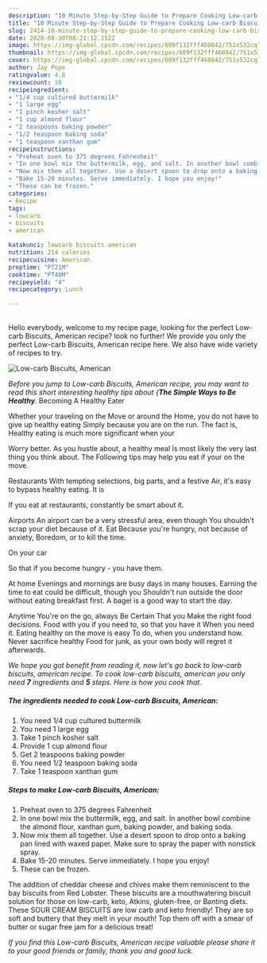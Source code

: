 ```yaml
---
description: "10 Minute Step-by-Step Guide to Prepare Cooking Low-carb Biscuits, American"
title: "10 Minute Step-by-Step Guide to Prepare Cooking Low-carb Biscuits, American"
slug: 2414-10-minute-step-by-step-guide-to-prepare-cooking-low-carb-biscuits-american
date: 2020-08-30T08:21:12.152Z
image: https://img-global.cpcdn.com/recipes/609f132fff460842/751x532cq70/low-carb-biscuits-american-recipe-main-photo.jpg
thumbnail: https://img-global.cpcdn.com/recipes/609f132fff460842/751x532cq70/low-carb-biscuits-american-recipe-main-photo.jpg
cover: https://img-global.cpcdn.com/recipes/609f132fff460842/751x532cq70/low-carb-biscuits-american-recipe-main-photo.jpg
author: Jay Pope
ratingvalue: 4.8
reviewcount: 10
recipeingredient:
- "1/4 cup cultured buttermilk"
- "1 large egg"
- "1 pinch kosher salt"
- "1 cup almond flour"
- "2 teaspoons baking powder"
- "1/2 teaspoon baking soda"
- "1 teaspoon xanthan gum"
recipeinstructions:
- "Preheat oven to 375 degrees Fahrenheit"
- "In one bowl mix the buttermilk, egg, and salt. In another bowl combine the almond flour, xanthan gum, baking powder, and baking soda."
- "Now mix them all together. Use a desert spoon to drop onto a baking pan lined with waxed paper. Make sure to spray the paper with nonstick spray."
- "Bake 15-20 minutes. Serve immediately. I hope you enjoy!"
- "These can be frozen."
categories:
- Recipe
tags:
- lowcarb
- biscuits
- american

katakunci: lowcarb biscuits american 
nutrition: 214 calories
recipecuisine: American
preptime: "PT21M"
cooktime: "PT40M"
recipeyield: "4"
recipecategory: Lunch

---
```

<br>
Hello everybody, welcome to my recipe page, looking for the perfect Low-carb Biscuits, American recipe? look no further! We provide you only the perfect Low-carb Biscuits, American recipe here. We also have wide variety of recipes to try.
<br>


![Low-carb Biscuits, American](https://img-global.cpcdn.com/recipes/609f132fff460842/751x532cq70/low-carb-biscuits-american-recipe-main-photo.jpg)

<i>Before you jump to Low-carb Biscuits, American recipe, you may want to read this short interesting healthy tips about {<strong>The Simple Ways to Be Healthy</strong>.</i>
Becoming A Healthy Eater

Whether your traveling on the Move or around the
Home, you do not have to give up healthy eating
Simply because you are on the run. The fact is,
Healthy eating is much more significant when your



Worry better. As you hustle about, a healthy meal
Is most likely the very last thing you think about. The
Following tips may help you eat if your on the move.

Restaurants
With tempting selections, big parts, and a festive
Air, it's easy to bypass healthy eating. It is 


If you eat at restaurants, constantly be smart
about it.

Airports
An airport can be a very stressful area, even though 
You shouldn't scrap your diet because of it. Eat
Because you're hungry, not because of anxiety,
Boredom, or to kill the time.

On your car

So that if you become hungry - you have them.

At home
Evenings and mornings are busy days in many houses.
Earning the time to eat could be difficult, though you
Shouldn't run outside the door without eating breakfast
first. 
A bagel is a good way to start the day.

Anytime You're on the go, always Be Certain That you
Make the right food decisions. 
Food with you if you need to, so that you have it
When you need it. Eating healthy on the move is easy
To do, when you understand how. Never sacrifice healthy
Food for junk, as your own body will regret it afterwards.


<i>We hope you got benefit from reading it, now let's go back to low-carb biscuits, american recipe. To cook low-carb biscuits, american you only need <strong>7</strong> ingredients and <strong>5</strong> steps. Here is how you cook that.
</i>

##### The ingredients needed to cook Low-carb Biscuits, American:

1. You need 1/4 cup cultured buttermilk
1. You need 1 large egg
1. Take 1 pinch kosher salt
1. Provide 1 cup almond flour
1. Get 2 teaspoons baking powder
1. You need 1/2 teaspoon baking soda
1. Take 1 teaspoon xanthan gum


##### Steps to make Low-carb Biscuits, American:

1. Preheat oven to 375 degrees Fahrenheit
1. In one bowl mix the buttermilk, egg, and salt. In another bowl combine the almond flour, xanthan gum, baking powder, and baking soda.
1. Now mix them all together. Use a desert spoon to drop onto a baking pan lined with waxed paper. Make sure to spray the paper with nonstick spray.
1. Bake 15-20 minutes. Serve immediately. I hope you enjoy!
1. These can be frozen.


The addition of cheddar cheese and chives make them reminiscent to the bay biscuits from Red Lobster. These biscuits are a mouthwatering biscuit solution for those on low-carb, keto, Atkins, gluten-free, or Banting diets. These SOUR CREAM BISCUITS are low carb and keto friendly! They are so soft and buttery that they melt in your mouth! Top them off with a smear of butter or sugar free jam for a delicious treat! 

<i>If you find this Low-carb Biscuits, American recipe valuable please share it to your good friends or family, thank you and good luck.</i>
